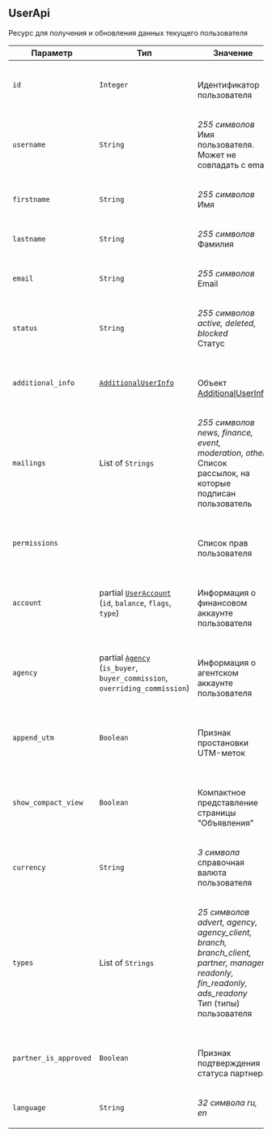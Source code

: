 
## UserApi

Ресурс для получения и обновления данных текущего пользователя

<table>
    <thead>
        <tr><th>Параметр</th><th>Тип</th><th>Значение</th></tr>
    </thead>
    <tbody>
        <tr>
            <td><code>id</code></td>
            <td><code>Integer</code></td>
            <td><p><br />Идентификатор пользователя</p></td>
        </tr><tr>
            <td><code>username</code></td>
            <td><code>String</code></td>
            <td><p><em>255 символов</em> <br />Имя пользователя. Может не совпадать с email</p></td>
        </tr><tr>
            <td><code>firstname</code></td>
            <td><code>String</code></td>
            <td><p><em>255 символов</em> <br />Имя</p></td>
        </tr><tr>
            <td><code>lastname</code></td>
            <td><code>String</code></td>
            <td><p><em>255 символов</em> <br />Фамилия</p></td>
        </tr><tr>
            <td><code>email</code></td>
            <td><code>String</code></td>
            <td><p><em>255 символов</em> <br />Email</p></td>
        </tr><tr>
            <td><code>status</code></td>
            <td><code>String</code></td>
            <td><p><em>255 символов</em> <em>active, deleted, blocked</em><br />Статус</p></td>
        </tr><tr>
            <td><code>additional_info</code></td>
            <td><a href="additionaluserinfo.md"><code>AdditionalUserInfo</code></a></td>
            <td><p><br />Объект <a href="#object_additionaluserinfo">AdditionalUserInfo</a></p></td>
        </tr><tr>
            <td><code>mailings</code></td>
            <td>List of <code>Strings</code></td>
            <td><p><em>255 символов</em> <em>news, finance, event, moderation, other</em><br />Список рассылок, на которые подписан пользователь</p></td>
        </tr><tr>
            <td><code>permissions</code></td>
            <td><code></code></td>
            <td><p><br />Список прав пользователя</p></td>
        </tr><tr>
            <td><code>account</code></td>
            <td>partial <a href="useraccount.md"><code>UserAccount</code></a><br />
(<code>id</code>, <code>balance</code>, <code>flags</code>, <code>type</code>)
</td>
            <td><p><br />Информация о финансовом аккаунте пользователя</p></td>
        </tr><tr>
            <td><code>agency</code></td>
            <td>partial <a href="agency.md"><code>Agency</code></a><br />
(<code>is_buyer</code>, <code>buyer_commission</code>, <code>overriding_commission</code>)
</td>
            <td><p><br />Информация о агентском аккаунте пользователя</p></td>
        </tr><tr>
            <td><code>append_utm</code></td>
            <td><code>Boolean</code></td>
            <td><p><br />Признак простановки UTM-меток</p></td>
        </tr><tr>
            <td><code>show_compact_view</code></td>
            <td><code>Boolean</code></td>
            <td><p><br />Компактное представление страницы "Объявления"</p></td>
        </tr><tr>
            <td><code>currency</code></td>
            <td><code>String</code></td>
            <td><p><em>3 символа</em> <br />справочная валюта пользователя</p></td>
        </tr><tr>
            <td><code>types</code></td>
            <td>List of <code>Strings</code></td>
            <td><p><em>25 символов</em> <em>advert, agency, agency_client, branch, branch_client, partner, manager, readonly, fin_readonly, ads_readony</em><br />Тип (типы) пользователя</p></td>
        </tr><tr>
            <td><code>partner_is_approved</code></td>
            <td><code>Boolean</code></td>
            <td><p><br />Признак подтверждения статуса партнера</p></td>
        </tr><tr>
            <td><code>language</code></td>
            <td><code>String</code></td>
            <td><p><em>32 символа</em> <em>ru, en</em></p></td>
        </tr>
    </tbody>
</table>